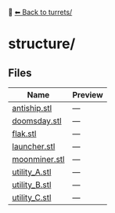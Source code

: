 📁 [⬅ Back to turrets/](../README.md)

# structure/

## Files

| Name | Preview |
|------|---------|
| [antiship.stl](./antiship.stl) | — |
| [doomsday.stl](./doomsday.stl) | — |
| [flak.stl](./flak.stl) | — |
| [launcher.stl](./launcher.stl) | — |
| [moonminer.stl](./moonminer.stl) | — |
| [utility_A.stl](./utility_A.stl) | — |
| [utility_B.stl](./utility_B.stl) | — |
| [utility_C.stl](./utility_C.stl) | — |